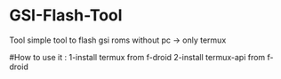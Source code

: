 # GSI-Flash-Tool
Tool simple tool to flash gsi roms without pc -> only termux

#How to use it : 
1-install termux from f-droid
2-install termux-api from f-droid
